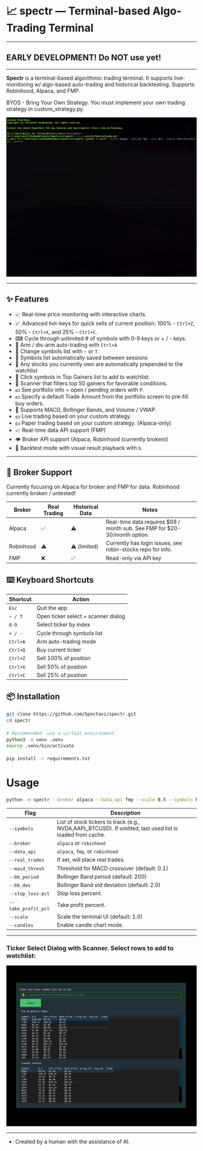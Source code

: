 # 📈 spectr — Terminal-based Algo-Trading Terminal

---

## EARLY DEVELOPMENT! Do NOT use yet! 



---

**Spectr** is a terminal-based algorithmic trading terminal. It supports live-monitoring w/ algo-based auto-trading and historical backtesting. Supports Robinhood, Alpaca, and FMP.

BYOS - Bring Your Own Strategy. You must implement your own trading strategy in custom_strategy.py.


![Example GIF](src/spectr/res/example_features.gif)

---

## ✨ Features

- 📈 Real-time price monitoring with interactive charts.
- 📈 Advanced hot-keys for quick sells of current position: 100% - `Ctrl+Z`, 50% - `Ctrl+X`, and 25% - `Ctrl+C`.
-  ⌨ Cycle through unlimited # of symbols with 0-9 keys or + / - keys.
- 🤖 Arm / dis-arm auto-trading with `Ctrl+A`
- 🔄 Change symbols list with `~` or `T`
- 💾 Symbols list automatically saved between sessions
- 📌 Any stocks you currently own are automatically prepended to the watchlist
- 🔄 Click symbols in Top Gainers list to add to watchlist.
- 🔄 Scanner that filters top 50 gainers for favorable conditions.
- 💵 See portfolio info + open / pending orders with `P`.
- 💵 Specify a default Trade Amount from the portfolio screen to pre-fill buy orders.
- 🧠 Supports MACD, Bollinger Bands, and Volume / VWAP.
- 💵 Live trading based on your custom strategy.
- 💵 Paper trading based on your custom strategy. (Alpaca-only)
- 📈 Real-time data API support (FMP)
- 👁️ Broker API support (Alpaca, Robinhood (currently broken))
- 🔁 Backtest mode with visual result playback with `b`.

---

## 🤝 Broker Support

Currently focusing on Alpaca for broker and FMP for data. Robinhood currently broken / untested!

| Broker    | Real Trading | Historical Data | Notes                                                                       |
| --------- | ------------ | --------------- |-----------------------------------------------------------------------------|
| Alpaca    | ✅            | ⚠️               | Real-time data requires \$99 / month sub. See FMP for \$20-30/month option. |
| Robinhood | ⚠️            | ⚠️ (limited)     | Currently has login issues, see robin-stocks repo for info.                 |
| FMP       | ❌            | ✅               | Read-only via API key                                                       |


## ⌨️ Keyboard Shortcuts

| Shortcut | Action                              |
|----------|-------------------------------------|
| `Esc`    | Quit the app                        |
| `~ / T`  | Open ticker select + scanner dialog |
| `0-9`    | Select ticker by index              |
| `+ / -`  | Cycle through symbols list          |
| `Ctrl+A` | Arm auto-trading mode               |
| `Ctrl+Q` | Buy current ticker                  |
| `Ctrl+Z` | Sell 100% of position               |
| `Ctrl+X` | Sell 50% of position                |
| `Ctrl+C` | Sell 25% of position                |


## 📦 Installation

```bash
git clone https://github.com/Spectavi/spectr.git
cd spectr

# Recommended: use a virtual environment
python3 -m venv .venv
source .venv/bin/activate

pip install -r requirements.txt
```
# Usage
```bash
python -m spectr --broker alpaca --data_api fmp --scale 0.5 --symbols NVDA,TSLA,BTCUSD --candles
```


| Flag                | Description                                             |
|---------------------|---------------------------------------------------------|
| `--symbols`         | List of stock tickers to track (e.g., NVDA,AAPL,BTCUSD). If omitted, last used list is loaded from cache. |
| `--broker`          | `alpaca` or `robinhood`                                 |
| `--data_api`        | `alpaca`, `fmp`, or `robinhood`                         |
| `--real_trades`     | If set, will place real trades.                         |
| `--macd_thresh`     | Threshold for MACD crossover (default: 0.1)             |
| `--bb_period`       | Bollinger Band period (default: 200)                    |
| `--bb_dev`          | Bollinger Band std deviation (default: 2.0)             |
| `--stop_loss-pct`   | Stop loss percent.                                      |
| `--take_profit_pct` | Take profit percent.                                    |
| `--scale`           | Scale the terminal UI (default: 1.0)                    |
| `--candles`         | Enable candle chart mode.                               |

---------------
### Ticker Select Dialog with Scanner. Select rows to add to watchlist:
![Ticker Dialog](src/spectr/res/ticker_select_scanner.png)

---------------

* Created by a human with the assistance of AI.

